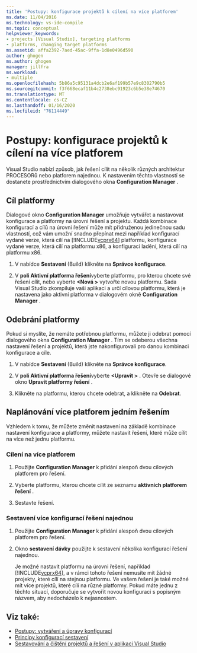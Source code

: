 ```yaml
---
title: 'Postupy: konfigurace projektů k cílení na více platforem'
ms.date: 11/04/2016
ms.technology: vs-ide-compile
ms.topic: conceptual
helpviewer_keywords:
- projects [Visual Studio], targeting platforms
- platforms, changing target platforms
ms.assetid: affa2392-7aed-45ac-9ffa-1d8e0496d590
author: ghogen
ms.author: ghogen
manager: jillfra
ms.workload:
- multiple
ms.openlocfilehash: 5b86a5c95131a4dcb2e6af199b57e9c8302790b5
ms.sourcegitcommit: f3f668ecaf11b4c2738ebc91923c6b5e38e74670
ms.translationtype: MT
ms.contentlocale: cs-CZ
ms.lasthandoff: 01/16/2020
ms.locfileid: "76114449"
---
```

# <a name="how-to-configure-projects-to-target-multiple-platforms"></a>Postupy: konfigurace projektů k cílení na více platforem

Visual Studio nabízí způsob, jak řešení cílit na několik různých architektur PROCESORů nebo platforem najednou. K nastavením těchto vlastností se dostanete prostřednictvím dialogového okna **Configuration Manager** .

## <a name="target-a-platform"></a>Cíl platformy

Dialogové okno **Configuration Manager** umožňuje vytvářet a nastavovat konfigurace a platformy na úrovni řešení a projektu. Každá kombinace konfigurací a cílů na úrovni řešení může mít přidruženou jedinečnou sadu vlastností, což vám umožní snadno přepínat mezi například konfigurací vydané verze, která cílí na [!INCLUDE[vcprx64](../extensibility/internals/includes/vcprx64_md.md)] platformu, konfigurace vydané verze, která cílí na platformu x86, a konfiguraci ladění, která cílí na platformu x86.

1. V nabídce **Sestavení** (Build) klikněte na **Správce konfigurace**.

2. V **poli Aktivní platforma řešení**vyberte platformu, pro kterou chcete své řešení cílit, nebo vyberte **\<Nová >** vytvořte novou platformu. Sada Visual Studio zkompiluje vaši aplikaci a určí cílovou platformu, která je nastavena jako aktivní platforma v dialogovém okně **Configuration Manager** .

## <a name="remove-a-platform"></a>Odebrání platformy

Pokud si myslíte, že nemáte potřebnou platformu, můžete ji odebrat pomocí dialogového okna **Configuration Manager** . Tím se odeberou všechna nastavení řešení a projektů, která jste nakonfigurovali pro danou kombinaci konfigurace a cíle.

1. V nabídce **Sestavení** (Build) klikněte na **Správce konfigurace**.

2. V **poli Aktivní platforma řešení**vyberte **\<Upravit >** . Otevře se dialogové okno **Upravit platformy řešení** .

3. Klikněte na platformu, kterou chcete odebrat, a klikněte na **Odebrat**.

## <a name="target-multiple-platforms-with-one-solution"></a>Naplánování více platforem jedním řešením

Vzhledem k tomu, že můžete změnit nastavení na základě kombinace nastavení konfigurace a platformy, můžete nastavit řešení, které může cílit na více než jednu platformu.

### <a name="to-target-multiple-platforms"></a>Cílení na více platforem

1. Použijte **Configuration Manager** k přidání alespoň dvou cílových platforem pro řešení.

2. Vyberte platformu, kterou chcete cílit ze seznamu **aktivních platforem řešení** .

3. Sestavte řešení.

### <a name="to-build-multiple-solution-configurations-at-once"></a>Sestavení více konfigurací řešení najednou

1. Použijte **Configuration Manager** k přidání alespoň dvou cílových platforem pro řešení.

2. Okno **sestavení dávky** použijte k sestavení několika konfigurací řešení najednou.

   Je možné nastavit platformu na úrovni řešení, například [!INCLUDE[vcprx64](../extensibility/internals/includes/vcprx64_md.md)], a v rámci tohoto řešení nemusíte mít žádné projekty, které cílí na stejnou platformu. Ve vašem řešení je také možné mít více projektů, které cílí na různé platformy. Pokud máte jednu z těchto situací, doporučuje se vytvořit novou konfiguraci s popisným názvem, aby nedocházelo k nejasnostem.

## <a name="see-also"></a>Viz také:

- [Postupy: vytváření a úpravy konfigurací](../ide/how-to-create-and-edit-configurations.md)
- [Principy konfigurací sestavení](../ide/understanding-build-configurations.md)
- [Sestavování a čištění projektů a řešení v aplikaci Visual Studio](../ide/building-and-cleaning-projects-and-solutions-in-visual-studio.md)
